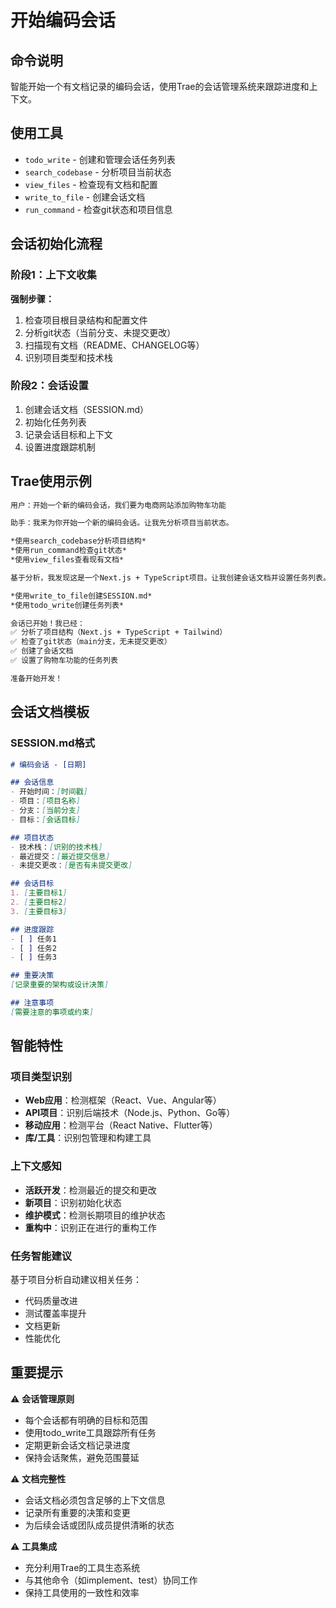 # 开始编码会话

## 命令说明
智能开始一个有文档记录的编码会话，使用Trae的会话管理系统来跟踪进度和上下文。

## 使用工具
- `todo_write` - 创建和管理会话任务列表
- `search_codebase` - 分析项目当前状态
- `view_files` - 检查现有文档和配置
- `write_to_file` - 创建会话文档
- `run_command` - 检查git状态和项目信息

## 会话初始化流程

### 阶段1：上下文收集
**强制步骤：**
1. 检查项目根目录结构和配置文件
2. 分析git状态（当前分支、未提交更改）
3. 扫描现有文档（README、CHANGELOG等）
4. 识别项目类型和技术栈

### 阶段2：会话设置
1. 创建会话文档（SESSION.md）
2. 初始化任务列表
3. 记录会话目标和上下文
4. 设置进度跟踪机制

## Trae使用示例

```markdown
用户：开始一个新的编码会话，我们要为电商网站添加购物车功能

助手：我来为你开始一个新的编码会话。让我先分析项目当前状态。

*使用search_codebase分析项目结构*
*使用run_command检查git状态*
*使用view_files查看现有文档*

基于分析，我发现这是一个Next.js + TypeScript项目。让我创建会话文档并设置任务列表。

*使用write_to_file创建SESSION.md*
*使用todo_write创建任务列表*

会话已开始！我已经：
✅ 分析了项目结构（Next.js + TypeScript + Tailwind）
✅ 检查了git状态（main分支，无未提交更改）
✅ 创建了会话文档
✅ 设置了购物车功能的任务列表

准备开始开发！
```

## 会话文档模板

### SESSION.md格式
```markdown
# 编码会话 - [日期]

## 会话信息
- 开始时间：[时间戳]
- 项目：[项目名称]
- 分支：[当前分支]
- 目标：[会话目标]

## 项目状态
- 技术栈：[识别的技术栈]
- 最近提交：[最近提交信息]
- 未提交更改：[是否有未提交更改]

## 会话目标
1. [主要目标1]
2. [主要目标2]
3. [主要目标3]

## 进度跟踪
- [ ] 任务1
- [ ] 任务2
- [ ] 任务3

## 重要决策
[记录重要的架构或设计决策]

## 注意事项
[需要注意的事项或约束]
```

## 智能特性

### 项目类型识别
- **Web应用**：检测框架（React、Vue、Angular等）
- **API项目**：识别后端技术（Node.js、Python、Go等）
- **移动应用**：检测平台（React Native、Flutter等）
- **库/工具**：识别包管理和构建工具

### 上下文感知
- **活跃开发**：检测最近的提交和更改
- **新项目**：识别初始化状态
- **维护模式**：检测长期项目的维护状态
- **重构中**：识别正在进行的重构工作

### 任务智能建议
基于项目分析自动建议相关任务：
- 代码质量改进
- 测试覆盖率提升
- 文档更新
- 性能优化

## 重要提示

⚠️ **会话管理原则**
- 每个会话都有明确的目标和范围
- 使用todo_write工具跟踪所有任务
- 定期更新会话文档记录进度
- 保持会话聚焦，避免范围蔓延

⚠️ **文档完整性**
- 会话文档必须包含足够的上下文信息
- 记录所有重要的决策和变更
- 为后续会话或团队成员提供清晰的状态

⚠️ **工具集成**
- 充分利用Trae的工具生态系统
- 与其他命令（如implement、test）协同工作
- 保持工具使用的一致性和效率